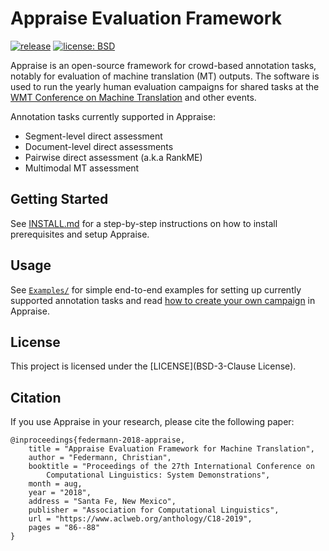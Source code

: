 # Appraise Evaluation Framework

[![release](https://img.shields.io/github/v/release/AppraiseDev/Appraise?include_prereleases)](https://github.com/AppraiseDev/Appraise/releases)
[![license: BSD](https://img.shields.io/badge/license-BSD-blue.svg)](./LICENSE)

Appraise is an open-source framework for crowd-based annotation tasks, notably
for evaluation of machine translation (MT) outputs. The software is used to run
the yearly human evaluation campaigns for shared tasks at the [WMT Conference on
Machine Translation](http://www.statmt.org/wmt21/) and other events.

Annotation tasks currently supported in Appraise:
* Segment-level direct assessment
* Document-level direct assessments
* Pairwise direct assessment (a.k.a RankME)
* Multimodal MT assessment

## Getting Started

See [INSTALL.md](https://github.com/AppraiseDev/Appraise/blob/master/INSTALL.md)
for a step-by-step instructions on how to install prerequisites and setup
Appraise.

## Usage

See [`Examples/`](Examples/) for simple end-to-end examples for setting up
currently supported annotation tasks and read [how to create your own
campaign](https://github.com/AppraiseDev/Appraise/blob/master/INSTALL.md#creating-a-new-campaign)
in Appraise.

## License

This project is licensed under the [LICENSE](BSD-3-Clause License).

## Citation

If you use Appraise in your research, please cite the following paper:

    @inproceedings{federmann-2018-appraise,
        title = "Appraise Evaluation Framework for Machine Translation",
        author = "Federmann, Christian",
        booktitle = "Proceedings of the 27th International Conference on
            Computational Linguistics: System Demonstrations",
        month = aug,
        year = "2018",
        address = "Santa Fe, New Mexico",
        publisher = "Association for Computational Linguistics",
        url = "https://www.aclweb.org/anthology/C18-2019",
        pages = "86--88"
    }

